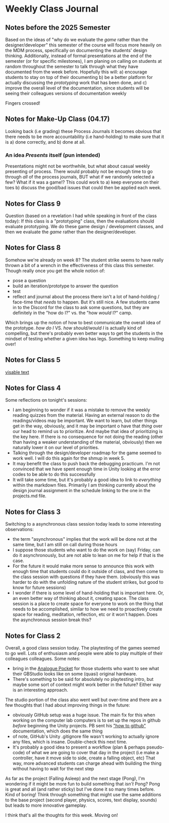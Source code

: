 # Weekly Class Journal

## Notes before the 2025 Semester

Based on the ideas of "why do we evaluate the *game* rather than the designer/developer" this semester of the course will focus more heavily on the MDM process, specifically on documenting the students' design thinking. Additionally, instead of formal presentations at the end of the semester (or for specific milestones), I am planing on calling on students at random throughout the semester to talk through what they have documented from the week before. Hopefully this will:
	a) encourage students to stay on top of their documenting
	b) be a better platform for actually discussing the _prototyping_ work that has been done, and
	c) improve the overall level of the documentation, since students will be seeing their colleagues versions of documentation weekly

Fingers crossed!

## Notes for Make-Up Class (04.17)

Looking back (i.e grading) these Process Journals it becomes obvious that there needs to be more accountability (i.e hand-holding) to make sure that it is a) done correctly, and b) done at all.
### An idea _Presents_ itself (pun intended)
Presentations might not be worthwhile, but what about casual weekly presenting of process. There would probably not be enough time to go through _all_ of the process journals, BUT what if we randomly selected a few? What if it was a game!? This could work to a) keep everyone on their toes b) discuss the good/bad issues that could then be applied each week.

## Notes for Class 9

Question (based on a revelation I had while speaking in front of the class today): If this class is a "prototyping" class, then the evaluations should evaluate prototyping. We do these game design / development classes, and then we evaluate the *game* rather than the designer/developer. 

## Notes for Class 8

Somehow we're already on week 8? The student strike seems to have really thrown a bit of a wrench in the effectiveness of this class this semester. Though really once you get the whole notion of:
- pose a question
- build an iteration/prototype to answer the question
- test
- reflect and journal about the process
there isn't a lot of hand-holding / face-time that *needs* to happen. But it's still nice. A few students came in to the Discord for the class to ask some questions, but they are definitely in the "how do I?" vs. the "how *would* I?" camp.

Which brings up the notion of how to best communicate the overall idea of the prototype. *how do I* VS. *how should/would I* is actually kind of compelling, but there's probably even better ways to get the students in the mindset of testing whether a given idea has legs. Something to keep mulling over!

## Notes for Class 5

[visable text](http://www.apple.com)

## Notes for Class 4

Some reflections on tonight's sessions:
* I am beginning to wonder if it was a mistake to remove the weekly reading quizzes from the material. Having an external reason to do the readings/videos may be important. We want to learn, but other things get in the way, obviously, and it may be important o have that _thing_ over our head to remind us to prioritize. And maybe that idea of prioritizing is the key here. If there is no consequence for not doing the reading (other than having a weaker understanding of the material, obviously) then we naturally lower it on our level of priorities.
* Talking through the design/developer roadmap for the game seemed to work well. I will do this again for the shmup in week 5.
* It may benefit the class to push back the debugging practicum. I'm not convinced that we have spent enough time in Unity looking at the error codes to be able to do this successfully 
* It will take some time, but it's probably a good idea to link to *everything* within the markdown files. Primarily I am thinking currently about the design journal assignment in the schedule linking to the one in the projects.md file. 

## Notes for Class 3

Switching to a asynchronous class session today leads to some interesting observations:
* the term "asynchronous" implies that the work will be done not at the same time, but I am still on call during those hours
* I suppose those students who want to do the work on (say) Friday, can do it asynchronously, but are not able to lean on me for help if that is the case.
* For the future it would make more sense to announce this work with enough time that students could do it outside of class, and then come to the class session with questions if they have them. (obviously this was harder to do with the unfolding nature of the student strikes, but good to know for future sessions)
* I wonder if there is some level of hand-holding that is important here. Or, an even better way of thinking about it, creating space. The class session is a place to create space for everyone to work on the thing that needs to be accomplished, similar to how we need to proactively create space for reading, meditation, reflection, etc or it won't happen. Does the asynchronous session break this?

## Notes for Class 2

Overall, a good class session today. The playtesting of the games seemed to go well. Lots of enthusiasm and people were able to play multiple of their colleagues colleagues. Some notes:
* bring in the [Analogue Pocket](https://www.analogue.co/pocket) for those students who want to see what their GBStudio looks like on some (quasi) original hardware.
* There's something to be said for absolutely no playtesting intro, but maybe some sort of context might work better in the future? Either way is an interesting approach.

The studio portion of the class also went well but over-time and there are a few thoughts that I had about improving things in the future:
* obviously GitHub setup was a huge issue. The main fix for this when working on the computer lab computers is to set up the repos in github *before* beginning the Unity projects. PB sent his ["how to github"](https://pippinbarr.com/cart253/topics/software/github-repository.html) documentation, which does the same thing
* of note, GitHub's Unity .gitignore file wasn't working to actually ignore any files, which is insane. Double-check this next time.
* It's probably a good idea to present a workflow (plan & perhaps pseudo-code) of what we are going to cover that day in the project (i.e make a controller, have it move side to side, create a falling object, etc) That way, more advanced students can charge ahead with building the thing without having to wait for the next step

As far as the project (Falling Asleep) and the next stage (Pong), I'm wondering if it might be more fun to build something that *isn't* Pong? Pong is great and all (and rather sticky) but I've done it so many times before. Kind of boring! Think through something that might use the same additions to the base project (second player, physics, scores, text display, sounds) but leads to more innovative gameplay.

I think that's all the thoughts for this week. Moving on!
